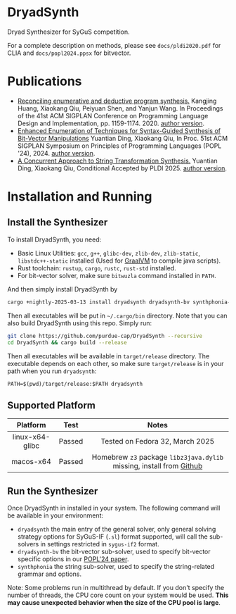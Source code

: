 # DryadSynth

Dryad Synthesizer for SyGuS competition.

For a complete description on methods, please see `docs/pldi2020.pdf` for CLIA and `docs/popl2024.ppsx` for bitvector.

# Publications

- [Reconciling enumerative and deductive program synthesis.](https://dl.acm.org/doi/abs/10.1145/3385412.3386027) Kangjing Huang, Xiaokang Qiu, Peiyuan Shen, and Yanjun Wang. In Proceedings of the 41st ACM SIGPLAN Conference on Programming Language Design and Implementation, pp. 1159-1174. 2020. [author version](https://github.com/purdue-cap/DryadSynth/blob/master/docs/pldi2020.pdf).
- [Enhanced Enumeration of Techniques for Syntax-Guided Synthesis of Bit-Vector Manipulations](https://dl.acm.org/doi/10.1145/3632913) Yuantian Ding, Xiaokang Qiu, In Proc. 51st ACM SIGPLAN Symposium on Principles of Programming Languages (POPL '24), 2024. [author version](https://github.com/purdue-cap/DryadSynth/blob/master/docs/popl2024.pdf).
- [A Concurrent Approach to String Transformation Synthesis.](https://yuantianding.github.io/uploads/PLDI_2025.pdf) Yuantian Ding, Xiaokang Qiu, Conditional Accepted by PLDI 2025. [author version](https://yuantianding.github.io/uploads/PLDI_2025.pdf).

# Installation and Running

## Install the Synthesizer

To install DryadSynth, you need:

- Basic Linux Utilities: `gcc`, `g++`, `glibc-dev`, `zlib-dev`, `zlib-static`, `libstdc++-static` installed (Used for [GraalVM](https://www.graalvm.org/latest/getting-started/linux/) to compile java scripts).
- Rust toolchain: `rustup`, `cargo`, `rustc`, `rust-std` installed.
- For bit-vector solver, make sure `bitwuzla` command installed in `PATH`.

And then simply install DryadSynth by

```sh
cargo +nightly-2025-03-13 install dryadsynth dryadsynth-bv synthphonia-rs
```

Then all executables will be put in `~/.cargo/bin` directory. Note that you can also build DryadSynth using this repo. Simply run:

```sh
git clone https://github.com/purdue-cap/DryadSynth --recursive
cd DryadSynth && cargo build --release
```

Then all executables will be available in `target/release` directory. The executable depends on each other, so make sure `target/release` is in your path when you run `dryadsynth`:

```
PATH=$(pwd)/target/release:$PATH dryadsynth
```

## Supported Platform

| Platform       | Test  | Notes                                                                                                                                        |
| :------:       | :--:  | :----:                                                                                                                                       |
| linux-x64-glibc| Passed| Tested on Fedora 32, March 2025                                                                                                              |
| macos-x64      | Passed| Homebrew `z3` package `libz3java.dylib` missing, install from [Github](https://github.com/Z3Prover/z3/releases/tag/z3-4.14.1) |

## Run the Synthesizer

Once DryadSynth in installed in your system. The following command will be available in your environment:

* `dryadsynth` the main entry of the general solver, only general solving strategy options for SyGuS-IF (`.sl`) format supported, will call the sub-solvers in settings restricted in `sygus-if2` format.
* `dryadsynth-bv` the bit-vector sub-solver, used to specify bit-vector specific options in our [POPL'24 paper](https://github.com/purdue-cap/DryadSynth/blob/master/docs/popl2024.pdf).
* `synthphonia` the string sub-solver, used to specify the string-related grammar and options.

Note: Some problems run in multithread by default. If you don't specify the number of threads, the CPU core count on your system would be used. **This may cause unexpected behavior when the size of the CPU pool is large**.

